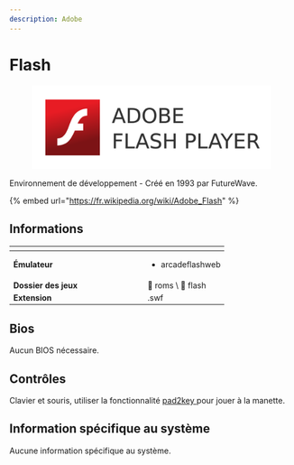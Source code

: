 ```yaml
---
description: Adobe
---
```


# Flash

<div align="left">

<figure><img src="https://raw.githubusercontent.com/fabricecaruso/es-theme-carbon/52ff37c9e265587d006945a2ba695b5a962b3a3d/art/logos/flash.svg" alt=""><figcaption></figcaption></figure>

</div>

Environnement de développement - Créé en 1993 par FutureWave.

{% embed url="https://fr.wikipedia.org/wiki/Adobe_Flash" %}

## Informations

<table data-header-hidden><thead><tr><th width="224"></th><th></th></tr></thead><tbody><tr><td><strong>Émulateur</strong></td><td><ul><li>arcadeflashweb</li></ul></td></tr><tr><td><strong>Dossier des jeux</strong></td><td><span data-gb-custom-inline data-tag="emoji" data-code="1f4c2">📂</span> roms \ <span data-gb-custom-inline data-tag="emoji" data-code="1f4c2">📂</span> flash</td></tr><tr><td><strong>Extension</strong></td><td>.swf</td></tr></tbody></table>

## Bios

Aucun BIOS nécessaire.

## Contrôles

Clavier et souris, utiliser la fonctionnalité [pad2key ](../../../controleurs/pad2key.md)pour jouer à la manette.

## Information spécifique au système

Aucune information spécifique au système.

